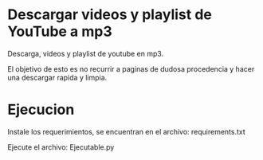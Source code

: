 # Descargar videos y playlist de YouTube a mp3
Descarga, videos y playlist de youtube en mp3.

El objetivo de esto es no recurrir a paginas de dudosa procedencia y hacer una descargar rapida y limpia.

# Ejecucion

Instale los requerimientos, se encuentran en el archivo: requirements.txt

Ejecute el archivo: Ejecutable.py
